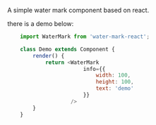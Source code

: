 A simple water mark component based on react.

there is a demo below:

``` js
	import WaterMark from 'water-mark-react';

	class Demo extends Component {
		render() {
			return <WaterMark
						info={{
                            width: 100,
                            height: 100,
                            text: 'demo'
                        }}
                    />
		}
	}

```
